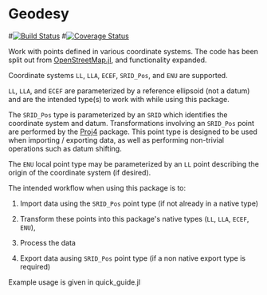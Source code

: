 # Geodesy

#[![Build Status](https://travis-ci.org/JuliaGeo/Geodesy.jl.svg?branch=master)](https://travis-ci.org/JuliaGeo/Geodesy.jl)
#[![Coverage Status](http://img.shields.io/coveralls/JuliaGeo/Geodesy.jl.svg)](https://coveralls.io/r/JuliaGeo/Geodesy.jl)

Work with points defined in various coordinate systems. The code has been split out from [OpenStreetMap.jl](https://github.com/tedsteiner/OpenStreetMap.jl), and functionality expanded.

Coordinate systems `LL`, `LLA`, `ECEF`, `SRID_Pos`, and `ENU` are supported.

`LL`, `LLA`, and `ECEF` are parameterized by a reference ellipsoid (not a datum) and are the intended type(s) to work with while using this package. 

The `SRID_Pos` type is parameterized by an `SRID` which identifies the coordinate system and datum. Transformations involving an `SRID_Pos` point are performed by the [Proj4](https://github.com/FugroRoames/Proj4.jl) package.  This point type is designed to be used when importing / exporting data, as well as performing non-trivial operations such as datum shifting.

The `ENU` local point type may be parameterized by an `LL` point describing the origin of the coordinate system (if desired).

The intended workflow when using this package is to:

1. Import data using the `SRID_Pos` point type (if not already in a native type)

2. Transform these points into this package's native types (`LL`, `LLA`, `ECEF`, `ENU`),

3. Process the data

4. Export data ausing `SRID_Pos` point type (if a non native export type is required)


Example usage is given in quick_guide.jl


